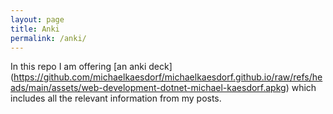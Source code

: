 ```yaml
---
layout: page
title: Anki
permalink: /anki/
---
```


In this repo I am offering [an anki deck] (https://github.com/michaelkaesdorf/michaelkaesdorf.github.io/raw/refs/heads/main/assets/web-development-dotnet-michael-kaesdorf.apkg) which includes all the relevant information from my posts.
